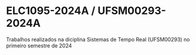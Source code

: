 # ELC1095-2024A / UFSM00293-2024A

Trabalhos realizados na diciplina Sistemas de Tempo Real (UFSM00293) no primeiro semestre de 2024
